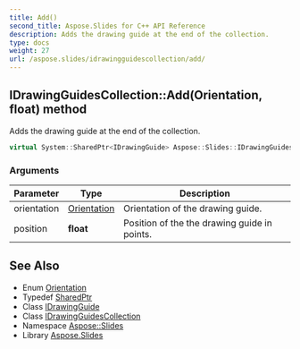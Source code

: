 ```yaml
---
title: Add()
second_title: Aspose.Slides for C++ API Reference
description: Adds the drawing guide at the end of the collection.
type: docs
weight: 27
url: /aspose.slides/idrawingguidescollection/add/
---
```

## IDrawingGuidesCollection::Add(Orientation, float) method


Adds the drawing guide at the end of the collection.

```cpp
virtual System::SharedPtr<IDrawingGuide> Aspose::Slides::IDrawingGuidesCollection::Add(Orientation orientation, float position)=0
```


### Arguments

| Parameter | Type | Description |
| --- | --- | --- |
| orientation | [Orientation](../../orientation/) | Orientation of the drawing guide. |
| position | **float** | Position of the the drawing guide in points. |

## See Also

* Enum [Orientation](../../orientation/)
* Typedef [SharedPtr](../../../system/sharedptr/)
* Class [IDrawingGuide](../../idrawingguide/)
* Class [IDrawingGuidesCollection](../)
* Namespace [Aspose::Slides](../../)
* Library [Aspose.Slides](../../../)
